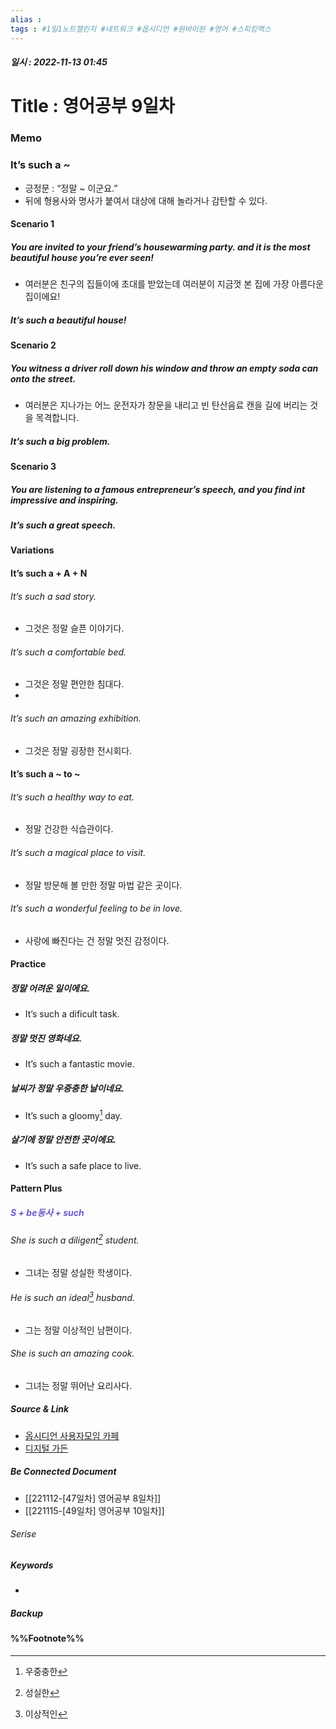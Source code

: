 ```yaml
---
alias : 
tags : #1일1노트챌린지 #네트워크 #옵시디언 #원바이원 #영어 #스피킹맥스
---
```


##### 일시 : 2022-11-13 01:45

# Title : 영어공부 9일차

### Memo

### It’s such a ~
- 긍정문 : “정말 ~ 이군요.”
- 뒤에 형용사와 명사가 붙여서 대상에 대해 놀라거나 감탄할 수 있다.

#### Scenario 1

##### You are invited to your friend’s housewarming party. and it is the most beautiful house you’re ever seen!
- 여러분은 친구의 집들이에 초대를 받았는데 여러분이 지금껏 본 집에 가장 아름다운 집이에요!

##### It’s such a beautiful house!

#### Scenario 2

##### You witness a driver roll down his window and throw an empty soda can onto the street.
- 여러분은 지나가는 어느 운전자가 창문을 내리고 빈 탄산음료 캔을 길에 버리는 것을 목격합니다.

##### It’s such a big problem.

#### Scenario 3

##### You are listening to a famous entrepreneur’s speech, and you find int impressive and inspiring.

##### It’s such a great speech.

#### Variations

#### It’s such a + A + N

###### It’s such a sad story.
- 그것은 정말 슬픈 이야기다.

###### It’s such a comfortable bed.
- 그것은 정말 편안한 침대다.
- 
###### It’s such an amazing exhibition.
- 그것은 정말 굉장한 전시회다.

#### It’s such a ~ to ~

###### It’s such a healthy way to eat.
- 정말 건강한 식습관이다.

###### It’s such a magical place to visit.
- 정말 방문해 볼 만한 정말 마법 같은 곳이다.

###### It’s such a wonderful feeling to be in love.
- 사랑에 빠진다는 건 정말 멋진 감정이다.

#### Practice

##### 정말 어려운 일이에요.
- It’s such a dificult task.

##### 정말 멋진 영화네요.
- It’s such a fantastic movie.

##### 날씨가 정말 우중충한 날이네요.
- It’s such a gloomy[^1] day.

##### 살기에 정말 안전한 곳이에요.
- It’s such a safe place to live.

#### Pattern Plus

##### <font color="SlateBlue">S + be동사 + such</font>

###### She is such a diligent[^2] student.
- 그녀는 정말 성실한 학생이다.

###### He is such an ideal[^3] husband.
- 그는 정말 이상적인 남편이다.

###### She is such an amazing cook.
- 그녀는 정말 뛰어난 요리사다.

##### Source & Link
- [옵시디언 사용자모임 카페](https://cafe.naver.com/obsidianary/2402)
- [디지털 가든](https://chunghasull.netlify.app/221113-48일차-영어공부-9일차)

##### Be Connected Document
- [[221112-[47일차] 영어공부 8일차]]
- [[221115-[49일차] 영어공부 10일차]]

###### Serise


##### Keywords
- 

##### Backup


#### %%Footnote%%

[^1]: 우중충한
[^2]: 성실한
[^3]: 이상적인